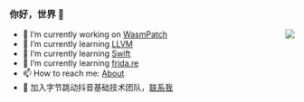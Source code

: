### 你好，世界 👻


<img align="right" src="https://github-readme-stats.vercel.app/api?username=everettjf&show_icons=true&icon_color=CE1D2D&text_color=718096&bg_color=ffffff&hide_title=true" />

- 🔭 I’m currently working on [WasmPatch](https://github.com/everettjf/WasmPatch)
- 🌱 I’m currently learning [LLVM](https://llvm.org)
- 👯 I’m currently learning [Swift](https://swift.org)
- 🤔 I’m currently learning [frida.re](https://frida.re)
- 📫 How to reach me: [About](https://everettjf.github.io/about/)
- 🎁 加入字节跳动抖音基础技术团队，[联系我](https://everettjf.github.io/images/mywechat.jpg)
